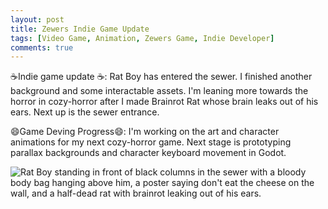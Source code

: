 ```yaml
---
layout: post
title: Zewers Indie Game Update
tags: [Video Game, Animation, Zewers Game, Indie Developer]
comments: true
---
```

☕Indie game update ☕: Rat Boy has entered the sewer. I finished another background and some interactable assets. I'm leaning more towards the horror in cozy-horror after I made Brainrot Rat whose brain leaks out of his ears. Next up is the sewer entrance. 

😄Game Deving Progress😄: I'm working on the art and character animations for my next cozy-horror game. Next stage is prototyping parallax backgrounds and character keyboard movement in Godot. 

![Rat Boy standing in front of black columns in the sewer with a bloody body bag hanging above him, a poster saying don't eat the cheese on the wall, and a half-dead rat with brainrot leaking out of his ears.](https://github.com/user-attachments/assets/233a019e-7812-4077-89a1-ed289b3b5be4)
